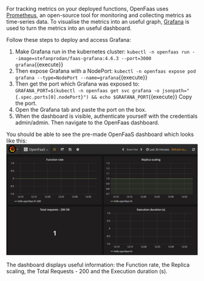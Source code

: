 For tracking metrics on your deployed functions, OpenFaas uses [Prometheus](https://prometheus.io/docs/introduction/overview/), an open-source tool for monitoring and collecting metrics as time-series data. To visualise the metrics into an useful graph, [Grafana](https://grafana.com/oss/grafana/) is used to turn the metrics into an useful dashboard.

Follow these steps to deploy and access Grafana:
1. Make Grafana run in the kubernetes cluster: `kubectl -n openfaas run --image=stefanprodan/faas-grafana:4.6.3 --port=3000 grafana`{{execute}} 
2. Then expose Grafana with a NodePort: `kubectl -n openfaas expose pod grafana --type=NodePort --name=grafana`{{execute}}
3. Then get the port which Grafana was exposed to: `GRAFANA_PORT=$(kubectl -n openfaas get svc grafana -o jsonpath="{.spec.ports[0].nodePort}") && echo $GRAFANA_PORT`{{execute}}
Copy the port.
4. Open the Grafana tab and paste the port on the box.
5. When the dashboard is visible, authenticate yourself with the credentials admin/admin. Then navigate to the OpenFaas dashboard.

You should be able to see the pre-made OpenFaaS dashboard which looks like this:
![grafana](../assets/grafana.PNG)

The dashboard displays useful information: the Function rate, the Replica scaling, the Total Requests - 200 and the Execution duration (s).







